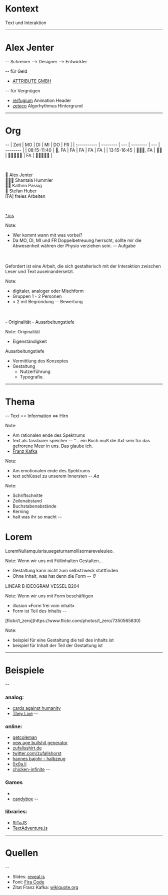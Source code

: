 # Kontext
Text und Interaktion <!-- .element: class="fragment" data-fragment-index="1" -->

---
# Alex Jenter
--
Schreiner
<span class="fragment" data-fragment-index="1">
--> Designer
</span>
<span class="fragment" data-fragment-index="2">
--> Entwickler
</span>

--
für Geld
- [ATTRIBUTE GMBH](https://www.attribute.ch/en)

--
für Vergnügen
- [re/fugium](https://www.re-fugium.com/) Animation Header
- [zeteco](https://zeteco.ch/) Algorhythmus Hintergrund

---
# Org
--
|    Zeit     |    MO    | DI  |    MI    | DO  |    FR    |
| :---------- | -------- | --- | -------- | --- | -------- |
| 08:15-11:40 | 🧔, FA    | FA  | FA       | FA  | FA       |
| 13:15-16:45 | 👩🏻‍🎓, FA | 👩🏻  | 👩🏻‍🎓👨🧔 | FA  | 👩🏻‍🎓👨🧔 |

<br>

🧔 Alex Jenter  
👩🏻‍🎓 Shantala Hummler  
👩🏻 Kathrin Passig  
👨 Stefan Huber  
[FA] freies Arbeiten  

<br>

[*.ics](https://alexjenter.github.io/calendar/projekt-woche-sfgz.ics)

Note:
- Wer kommt wann mit was vorbei?
- Da MO, DI, MI und FR Doppelbetreuung herrscht,
sollte mir die Abwesenheit währen der Physio verziehen sein.
--
Aufgabe
<br>
<br>
Gefordert ist eine Arbeit, die sich gestalterisch mit der Interaktion zwischen Leser und Text auseinandersetzt. 

Note:
- digitaler, analoger oder Mischform
- Gruppen 1 - 2 Personen
- < 2 mit Begründung
--
Bewertung
<br>
<br>
- Originalität
- Ausarbeitungstiefe

Note:
Originalität
- Eigenständigkeit

Ausarbeitungstiefe
- Vermittlung des Konzeptes
- Gestaltung
  - Nutzerführung
  - Typografie.

---
# Thema
--
Text == Information <=> Hirn

Note:
- Am rationalen ende des Spektrums
- text als fassbarer speicher
--
“... ein Buch muß die Axt sein für das gefrorene Meer in uns.  Das glaube ich.
- [Franz Kafka](https://en.wikiquote.org/wiki/Franz_Kafka)

Note:
- Am emotionalen ende des Spektrums
- text schlüssel zu unserem Innersten
--
*Aa*

Note:
- Schriftschnitte
- Zeilenabstand
- Buchstabenabstände
- Kerning
- halt was ihr so macht
--
# Lorem
LoremNullamquisrisusegeturnamollisornareveleuleo. <!-- .element: class="fragment" data-fragment-index="1" -->

Note:
Wenn wir uns mit Füllinhalten Gestalten...
- Gestaltung kann nicht zum selbstzweck stattfinden
- Ohne Inhalt, was hat denn die Form
--
*𐃣*

LINEAR B IDEOGRAM VESSEL B204  <!-- .element: class="fragment" data-fragment-index="1" -->

Note:
Wenn wir uns mit Form beschäftigen
- illusion «Form frei vom inhalt»
- Form ist Teil des Inhalts
--
<!-- .slide: data-background-image="./images/theylive.jpg" -->
<span class="credit">
[flickr/t_zero](https://www.flickr.com/photos/t_zero/7350565830)
</span>

Note:
- beispiel für eine Gestaltung die teil des inhalts ist
- beispiel für Inhalt der Teil der Gestaltung ist
---
# Beispiele
--
### analog:
- [cards against humanity](https://cardsagainsthumanity.com/)
- [They Live](https://en.wikipedia.org/wiki/They_Live)
--
### online:
- [getcoleman](https://getcoleman.com/)
- [new age bullshit generator](http://sebpearce.com/bullshit/)
- [zufallsshirt.de](http://zufallsshirt.de/)
- [twitter.com/zufallshorst](https://twitter.com/zufallshorst/)
- [hannes bajohr - halbzeug](https://www.suhrkamp.de/buecher/halbzeug-hannes_bajohr_7358.html)
- [0x0a.li](http://0x0a.li)
- [chicken-infinite](http://0x0a.li/de/text/chicken-infinite/)
--
### Games
- []()
- [candybox](https://candybox2.github.io/candybox/)
--
### libraries:
- [RiTaJS](https://github.com/dhowe/RiTaJS)
- [TextAdventure.js](https://github.com/TheBroox/TextAdventure.js)

---
# Quellen
--
- Slides: [reveal.js](https://github.com/hakimel/reveal.js)
- Font: [Fira Code](https://github.com/tonsky/FiraCode)
- Zitat Franz Kafka: [wikiquote.org](https://en.wikiquote.org/wiki/Franz_Kafka)